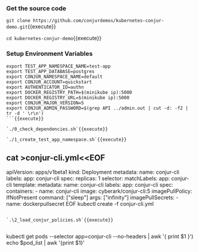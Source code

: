 

### Get the source code

`git clone https://github.com/conjurdemos/kubernetes-conjur-demo.git`{{execute}}

`cd kubernetes-conjur-demo`{{execute}}

### Setup Environment Variables

```
export TEST_APP_NAMESPACE_NAME=test-app
export TEST_APP_DATABASE=postgres
export CONJUR_NAMESPACE_NAME=default
export CONJUR_ACCOUNT=quickstart
export AUTHENTICATOR_ID=authn
export DOCKER_REGISTRY_PATH=$(minikube ip):5000
export DOCKER_REGISTRY_URL=$(minikube ip):5000
export CONJUR_MAJOR_VERSION=5
export CONJUR_ADMIN_PASSWORD=$(grep API ../admin.out | cut -d: -f2 | tr -d ' \r\n')
```{{execute}}

`./0_check_dependencies.sh`{{execute}}

`./1_create_test_app_namespace.sh`{{execute}}

```
cat >conjur-cli.yml<<EOF
---
apiVersion: apps/v1beta1
kind: Deployment
metadata:
  name: conjur-cli
  labels:
    app: conjur-cli
spec:
  replicas: 1
  selector:
    matchLabels:
      app: conjur-cli
  template:
    metadata:
      name: conjur-cli
      labels:
        app: conjur-cli
    spec:
      containers:
      - name: conjur-cli
        image: cyberark/conjur-cli:5
        imagePullPolicy: IfNotPresent
        command: ["sleep"]
        args: ["infinity"]
      imagePullSecrets:
        - name: dockerpullsecret
EOF
kubectl create -f conjur-cli.yml
```{{execute}}

`.\2_load_conjur_policies.sh`{{execute}}


```
kubectl get pods --selector app=conjur-cli --no-headers | awk '{ print $1 }')
echo $pod_list | awk '{print $1}'
```{{execute}}
